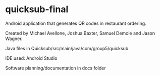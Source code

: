 quicksub-final
==============

Android application that generates QR codes in restaurant ordering.

Created by Michael Avellone, Joshua Baxter, Samuel Demole and Jason Wagner.

Java files in Quicksub/src/main/java/com/group5/quicksub

IDE used: Android Studio

Software planning/documentation in docs folder
